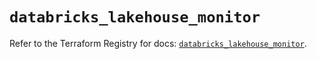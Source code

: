 # `databricks_lakehouse_monitor`

Refer to the Terraform Registry for docs: [`databricks_lakehouse_monitor`](https://registry.terraform.io/providers/databricks/databricks/1.61.0/docs/resources/lakehouse_monitor).
